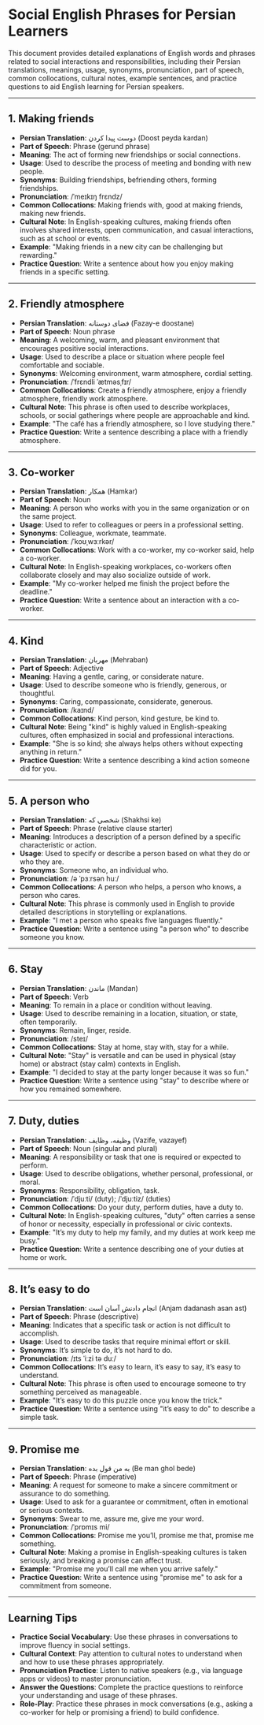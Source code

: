 # Social English Phrases for Persian Learners

This document provides detailed explanations of English words and phrases related to social interactions and responsibilities, including their Persian translations, meanings, usage, synonyms, pronunciation, part of speech, common collocations, cultural notes, example sentences, and practice questions to aid English learning for Persian speakers.

---

## 1. Making friends

- **Persian Translation**: دوست پیدا کردن (Doost peyda kardan)
- **Part of Speech**: Phrase (gerund phrase)
- **Meaning**: The act of forming new friendships or social connections.
- **Usage**: Used to describe the process of meeting and bonding with new people.
- **Synonyms**: Building friendships, befriending others, forming friendships.
- **Pronunciation**: /ˈmeɪkɪŋ frɛndz/
- **Common Collocations**: Making friends with, good at making friends, making new friends.
- **Cultural Note**: In English-speaking cultures, making friends often involves shared interests, open communication, and casual interactions, such as at school or events.
- **Example**: "Making friends in a new city can be challenging but rewarding."
- **Practice Question**: Write a sentence about how you enjoy making friends in a specific setting.

---

## 2. Friendly atmosphere

- **Persian Translation**: فضای دوستانه (Fazay-e doostane)
- **Part of Speech**: Noun phrase
- **Meaning**: A welcoming, warm, and pleasant environment that encourages positive social interactions.
- **Usage**: Used to describe a place or situation where people feel comfortable and sociable.
- **Synonyms**: Welcoming environment, warm atmosphere, cordial setting.
- **Pronunciation**: /ˈfrɛndli ˈætməsˌfɪr/
- **Common Collocations**: Create a friendly atmosphere, enjoy a friendly atmosphere, friendly work atmosphere.
- **Cultural Note**: This phrase is often used to describe workplaces, schools, or social gatherings where people are approachable and kind.
- **Example**: "The café has a friendly atmosphere, so I love studying there."
- **Practice Question**: Write a sentence describing a place with a friendly atmosphere.

---

## 3. Co-worker

- **Persian Translation**: همکار (Hamkar)
- **Part of Speech**: Noun
- **Meaning**: A person who works with you in the same organization or on the same project.
- **Usage**: Used to refer to colleagues or peers in a professional setting.
- **Synonyms**: Colleague, workmate, teammate.
- **Pronunciation**: /ˈkoʊˌwɜːrkər/
- **Common Collocations**: Work with a co-worker, my co-worker said, help a co-worker.
- **Cultural Note**: In English-speaking workplaces, co-workers often collaborate closely and may also socialize outside of work.
- **Example**: "My co-worker helped me finish the project before the deadline."
- **Practice Question**: Write a sentence about an interaction with a co-worker.

---

## 4. Kind

- **Persian Translation**: مهربان (Mehraban)
- **Part of Speech**: Adjective
- **Meaning**: Having a gentle, caring, or considerate nature.
- **Usage**: Used to describe someone who is friendly, generous, or thoughtful.
- **Synonyms**: Caring, compassionate, considerate, generous.
- **Pronunciation**: /kaɪnd/
- **Common Collocations**: Kind person, kind gesture, be kind to.
- **Cultural Note**: Being "kind" is highly valued in English-speaking cultures, often emphasized in social and professional interactions.
- **Example**: "She is so kind; she always helps others without expecting anything in return."
- **Practice Question**: Write a sentence describing a kind action someone did for you.

---

## 5. A person who

- **Persian Translation**: شخصی که (Shakhsi ke)
- **Part of Speech**: Phrase (relative clause starter)
- **Meaning**: Introduces a description of a person defined by a specific characteristic or action.
- **Usage**: Used to specify or describe a person based on what they do or who they are.
- **Synonyms**: Someone who, an individual who.
- **Pronunciation**: /ə ˈpɜːrsən huː/
- **Common Collocations**: A person who helps, a person who knows, a person who cares.
- **Cultural Note**: This phrase is commonly used in English to provide detailed descriptions in storytelling or explanations.
- **Example**: "I met a person who speaks five languages fluently."
- **Practice Question**: Write a sentence using "a person who" to describe someone you know.

---

## 6. Stay

- **Persian Translation**: ماندن (Mandan)
- **Part of Speech**: Verb
- **Meaning**: To remain in a place or condition without leaving.
- **Usage**: Used to describe remaining in a location, situation, or state, often temporarily.
- **Synonyms**: Remain, linger, reside.
- **Pronunciation**: /steɪ/
- **Common Collocations**: Stay at home, stay with, stay for a while.
- **Cultural Note**: "Stay" is versatile and can be used in physical (stay home) or abstract (stay calm) contexts in English.
- **Example**: "I decided to stay at the party longer because it was so fun."
- **Practice Question**: Write a sentence using "stay" to describe where or how you remained somewhere.

---

## 7. Duty, duties

- **Persian Translation**: وظیفه، وظایف (Vazife, vazayef)
- **Part of Speech**: Noun (singular and plural)
- **Meaning**: A responsibility or task that one is required or expected to perform.
- **Usage**: Used to describe obligations, whether personal, professional, or moral.
- **Synonyms**: Responsibility, obligation, task.
- **Pronunciation**: /ˈdjuːti/ (duty); /ˈdjuːtiz/ (duties)
- **Common Collocations**: Do your duty, perform duties, have a duty to.
- **Cultural Note**: In English-speaking cultures, "duty" often carries a sense of honor or necessity, especially in professional or civic contexts.
- **Example**: "It’s my duty to help my family, and my duties at work keep me busy."
- **Practice Question**: Write a sentence describing one of your duties at home or work.

---

## 8. It’s easy to do

- **Persian Translation**: انجام دادنش آسان است (Anjam dadanash asan ast)
- **Part of Speech**: Phrase (descriptive)
- **Meaning**: Indicates that a specific task or action is not difficult to accomplish.
- **Usage**: Used to describe tasks that require minimal effort or skill.
- **Synonyms**: It’s simple to do, it’s not hard to do.
- **Pronunciation**: /ɪts ˈiːzi tə duː/
- **Common Collocations**: It’s easy to learn, it’s easy to say, it’s easy to understand.
- **Cultural Note**: This phrase is often used to encourage someone to try something perceived as manageable.
- **Example**: "It’s easy to do this puzzle once you know the trick."
- **Practice Question**: Write a sentence using "it’s easy to do" to describe a simple task.

---

## 9. Promise me

- **Persian Translation**: به من قول بده (Be man ghol bede)
- **Part of Speech**: Phrase (imperative)
- **Meaning**: A request for someone to make a sincere commitment or assurance to do something.
- **Usage**: Used to ask for a guarantee or commitment, often in emotional or serious contexts.
- **Synonyms**: Swear to me, assure me, give me your word.
- **Pronunciation**: /ˈprɒmɪs mi/
- **Common Collocations**: Promise me you’ll, promise me that, promise me something.
- **Cultural Note**: Making a promise in English-speaking cultures is taken seriously, and breaking a promise can affect trust.
- **Example**: "Promise me you’ll call me when you arrive safely."
- **Practice Question**: Write a sentence using "promise me" to ask for a commitment from someone.

---

## Learning Tips

- **Practice Social Vocabulary**: Use these phrases in conversations to improve fluency in social settings.
- **Cultural Context**: Pay attention to cultural notes to understand when and how to use these phrases appropriately.
- **Pronunciation Practice**: Listen to native speakers (e.g., via language apps or videos) to master pronunciation.
- **Answer the Questions**: Complete the practice questions to reinforce your understanding and usage of these phrases.
- **Role-Play**: Practice these phrases in mock conversations (e.g., asking a co-worker for help or promising a friend) to build confidence.